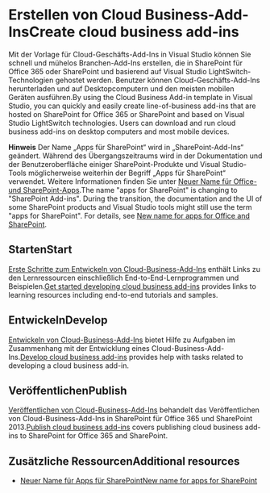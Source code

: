 # <a name="create-cloud-business-add-ins"></a><span data-ttu-id="2cf29-101">Erstellen von Cloud Business-Add-Ins</span><span class="sxs-lookup"><span data-stu-id="2cf29-101">Create cloud business add-ins</span></span>
<span data-ttu-id="2cf29-p101">Mit der Vorlage für Cloud-Geschäfts-Add-Ins in Visual Studio können Sie schnell und mühelos Branchen-Add-Ins erstellen, die in SharePoint für Office 365 oder SharePoint und basierend auf Visual Studio LightSwitch-Technologien gehostet werden. Benutzer können Cloud-Geschäfts-Add-Ins herunterladen und auf Desktopcomputern und den meisten mobilen Geräten ausführen.</span><span class="sxs-lookup"><span data-stu-id="2cf29-p101">By using the Cloud Business Add-in template in Visual Studio, you can quickly and easily create line-of-business add-ins that are hosted on SharePoint for Office 365 or SharePoint and based on Visual Studio LightSwitch technologies. Users can download and run cloud business add-ins on desktop computers and most mobile devices.</span></span>
 

 <span data-ttu-id="2cf29-p102">**Hinweis** Der Name „Apps für SharePoint“ wird in „SharePoint-Add-Ins“ geändert. Während des Übergangszeitraums wird in der Dokumentation und der Benutzeroberfläche einiger SharePoint-Produkte und Visual Studio-Tools möglicherweise weiterhin der Begriff „Apps für SharePoint“ verwendet. Weitere Informationen finden Sie unter [Neuer Name für Office- und SharePoint-Apps](new-name-for-apps-for-sharepoint#bk_newname).</span><span class="sxs-lookup"><span data-stu-id="2cf29-p102">The name "apps for SharePoint" is changing to "SharePoint Add-ins". During the transition, the documentation and the UI of some SharePoint products and Visual Studio tools might still use the term "apps for SharePoint". For details, see [New name for apps for Office and SharePoint](new-name-for-apps-for-sharepoint#bk_newname).</span></span>
 


## <a name="start"></a><span data-ttu-id="2cf29-107">Starten</span><span class="sxs-lookup"><span data-stu-id="2cf29-107">Start</span></span>

 <span data-ttu-id="2cf29-108">[Erste Schritte zum Entwickeln von Cloud-Business-Add-Ins](get-started-developing-cloud-business-add-ins) enthält Links zu den Lernressourcen einschließlich End-to-End-Lernprogrammen und Beispielen.</span><span class="sxs-lookup"><span data-stu-id="2cf29-108">[Get started developing cloud business add-ins](get-started-developing-cloud-business-add-ins) provides links to learning resources including end-to-end tutorials and samples.</span></span>
 

 

## <a name="develop"></a><span data-ttu-id="2cf29-109">Entwickeln</span><span class="sxs-lookup"><span data-stu-id="2cf29-109">Develop</span></span>

 <span data-ttu-id="2cf29-110">[Entwickeln von Cloud-Business-Add-Ins](develop-cloud-business-add-ins) bietet Hilfe zu Aufgaben im Zusammenhang mit der Entwicklung eines Cloud-Business-Add-Ins.</span><span class="sxs-lookup"><span data-stu-id="2cf29-110">[Develop cloud business add-ins](develop-cloud-business-add-ins) provides help with tasks related to developing a cloud business add-in.</span></span>
 

 

## <a name="publish"></a><span data-ttu-id="2cf29-111">Veröffentlichen</span><span class="sxs-lookup"><span data-stu-id="2cf29-111">Publish</span></span>

 <span data-ttu-id="2cf29-112">[Veröffentlichen von Cloud-Business-Add-Ins](publish-cloud-business-add-ins) behandelt das Veröffentlichen von Cloud-Business-Add-Ins in SharePoint für Office 365 und SharePoint 2013.</span><span class="sxs-lookup"><span data-stu-id="2cf29-112">[Publish cloud business add-ins](publish-cloud-business-add-ins) covers publishing cloud business add-ins to SharePoint for Office 365 and SharePoint.</span></span>
 

 

## <a name="additional-resources"></a><span data-ttu-id="2cf29-113">Zusätzliche Ressourcen</span><span class="sxs-lookup"><span data-stu-id="2cf29-113">Additional resources</span></span>
<span data-ttu-id="2cf29-114"><a name="bk_addresources"> </a></span><span class="sxs-lookup"><span data-stu-id="2cf29-114"></span></span>


-  [<span data-ttu-id="2cf29-115">Neuer Name für Apps für SharePoint</span><span class="sxs-lookup"><span data-stu-id="2cf29-115">New name for apps for SharePoint</span></span>](new-name-for-apps-for-sharepoint)
    
 


